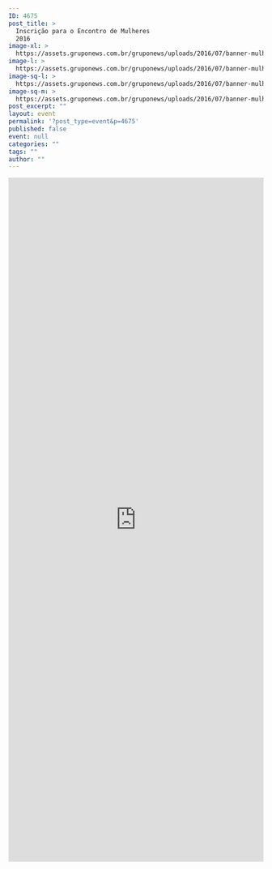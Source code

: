 ```yaml
---
ID: 4675
post_title: >
  Inscrição para o Encontro de Mulheres
  2016
image-xl: >
  https://assets.gruponews.com.br/gruponews/uploads/2016/07/banner-mulheres.jpg
image-l: >
  https://assets.gruponews.com.br/gruponews/uploads/2016/07/banner-mulheres.jpg
image-sq-l: >
  https://assets.gruponews.com.br/gruponews/uploads/2016/07/banner-mulheres.jpg
image-sq-m: >
  https://assets.gruponews.com.br/gruponews/uploads/2016/07/banner-mulheres-720x353.jpg
post_excerpt: ""
layout: event
permalink: '?post_type=event&p=4675'
published: false
event: null
categories: ""
tags: ""
author: ""
---
```

<iframe src="https://goo.gl/forms/1dd8zyKzyZgCuqe03" width="100%" height="1350px" frameborder="0" marginwidth="0" marginheight="0">Carregando…</iframe>